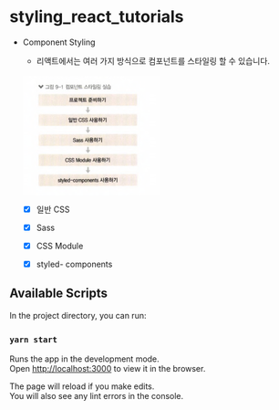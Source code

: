 # styling_react_tutorials
- Component Styling

    - 리액트에서는 여러 가지 방식으로 컴포넌트를 스타일링 할 수 있습니다.
    <br>
    <img src="./public/styling.png" width="50%" align="center" >
    <br>
    
    - [x] 일반 CSS
    - [x] Sass
    - [x] CSS Module
    - [x] styled- components
    

## Available Scripts

In the project directory, you can run:

### `yarn start`

Runs the app in the development mode.\
Open [http://localhost:3000](http://localhost:3000) to view it in the browser.

The page will reload if you make edits.\
You will also see any lint errors in the console.
